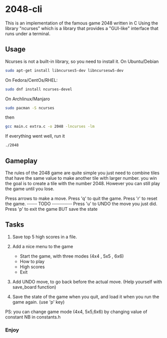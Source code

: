 # 2048-cli

This is an implementation of the famous game 2048 written in C
Using the library "ncurses" which is a library that provides
a "GUI-like" interface that runs under a terminal.

## Usage
Ncurses is not a built-in library, so you need to install it.
On Ubuntu/Debian

```bash
sudo apt-get install libncurses5-dev libncursesw5-dev
```

On Fedora/CentOs/RHEL:

```bash
sudo dnf install ncurses-devel
```

On Archlinux/Manjaro
```bash
sudo pacman -S ncurses
```

then

```bash
gcc main.c extra.c -o 2048 -lncurses -lm
```

If everything went well, run it

```bash
./2048
```


## Gameplay

The rules of the 2048 game are quite simple you
just need to combine tiles that have the same value
to make another tile with larger number. you win
the goal is to create a tile with the number 2048.
However you can still play the game until you lose.

Press arrows to make a move.
Press 'q' to quit the game.
Press 'r' to reset the game.
----- TODO ----------
Press 'u' to UNDO the move you just did.
Press 'p' to exit the game BUT save the state

## Tasks

1. Save top 5 high scores in a file.
2. Add a nice menu to the game
    - Start the game, with three modes (4x4 , 5x5 , 6x6)
    - How to play
    - High scores
    - Exit

3. Add UNDO move, to go back before the actual move.
   (Help yourself with save_board function)

4. Save the state of the game when you quit, and load it
   when you run the game again. (use 'p' key)

PS: you can change game mode (4x4, 5x5,6x6) by changing value of constant NB in constants.h

### Enjoy
